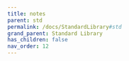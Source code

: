 ```yaml
---
title: notes
parent: std
permalink: /docs/StandardLibrary#std
grand_parent: Standard Library
has_children: false
nav_order: 12
---
```

